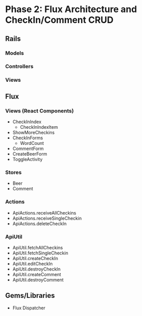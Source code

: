 # Phase 2: Flux Architecture and CheckIn/Comment CRUD
## Rails
### Models

### Controllers

### Views

## Flux
### Views (React Components)
* CheckInIndex
  - CheckInIndexItem
* ShowMoreCheckins
* CheckInForms
  - WordCount
* CommentForm
* CreateBeerForm
* ToggleActivity

### Stores
* Beer
* Comment

### Actions
* ApiActions.receiveAllCheckins
* ApiActions.receiveSingleCheckin
* ApiActions.deleteCheckIn

### ApiUtil
* ApiUtil.fetchAllCheckins
* ApiUtil.fetchSingleCheckin
* ApiUtil.createCheckIn
* ApiUtil.editCheckIn
* ApiUtil.destroyCheckIn
* ApiUtil.createComment
* ApiUtil.destroyComment

## Gems/Libraries
* Flux Dispatcher
